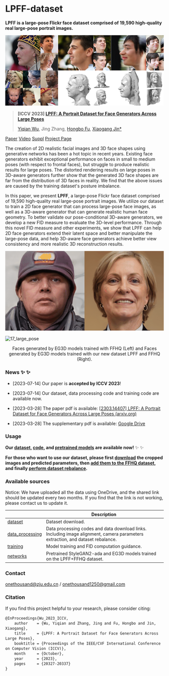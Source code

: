 # LPFF-dataset
**LPFF is a large-pose Flickr face dataset comprised of 19,590 high-quality real large-pose portrait images.**

![teaser1](./images/teaser1.png)



> **[ICCV 2023] [LPFF: A Portrait Dataset for Face Generators Across Large Poses](https://openaccess.thecvf.com/content/ICCV2023/html/Wu_LPFF_A_Portrait_Dataset_for_Face_Generators_Across_Large_Poses_ICCV_2023_paper.html)**
>
> [Yiqian Wu](https://onethousandwu.com/), Jing Zhang, [Hongbo Fu](http://sweb.cityu.edu.hk/hongbofu/publications.html), [Xiaogang Jin*](http://www.cad.zju.edu.cn/home/jin)

[Paper](https://openaccess.thecvf.com/content/ICCV2023/html/Wu_LPFF_A_Portrait_Dataset_for_Face_Generators_Across_Large_Poses_ICCV_2023_paper.html)              [Video](http://www.cad.zju.edu.cn/home/jin/iccv2023/demo.mp4)               [Suppl](https://drive.google.com/file/d/1Xktg7oqMMNN9hqGYva3BBTJoux17y2SR/view?usp=sharing)               [Project Page](http://www.cad.zju.edu.cn/home/jin/iccv2023/iccv2023.htm)



The creation of 2D realistic facial images and 3D face shapes using generative networks has been a hot topic in recent years. Existing face generators exhibit exceptional performance on faces in small to medium poses (with respect to frontal faces), but struggle to produce realistic results for large poses. The distorted rendering results on large poses in 3D-aware generators further show that the generated 3D face shapes are far from the distribution of 3D faces in reality. We find that the above issues are caused by the training dataset's posture imbalance. 

In this paper, we present **LPFF**, a large-pose Flickr face dataset comprised of 19,590 high-quality real large-pose portrait images. We utilize our dataset to train a 2D face generator that can process large-pose face images, as well as a 3D-aware generator that can generate realistic human face geometry. To better validate our pose-conditional 3D-aware generators, we develop a new FID measure to evaluate the 3D-level performance. Through this novel FID measure and other experiments, we show that LPFF can help 2D face generators extend their latent space and better manipulate the large-pose data, and help 3D-aware face generators achieve better view consistency and more realistic 3D reconstruction results.



![17](./images/17.gif)

![17_large_pose](./images/17_large_pose.gif)

<center>Faces generated by EG3D models trained with FFHQ (Left) and Faces generated by EG3D models trained with our new dataset LPFF and FFHQ (Right).</center>

### News  ✨ ✨ 

- [2023-07-14] Our paper is **accepted by ICCV 2023**!
- [2023-07-14] Our dataset, data processing code and training code are available now.

- [2023-03-28] The paper pdf is available: [[2303.14407\] LPFF: A Portrait Dataset for Face Generators Across Large Poses (arxiv.org)](https://arxiv.org/abs/2303.14407)
- [2023-03-28] The supplementary pdf is available: [Google Drive](https://drive.google.com/file/d/1Xktg7oqMMNN9hqGYva3BBTJoux17y2SR/view?usp=sharing)





### Usage

**Our [dataset](https://github.com/oneThousand1000/LPFF-dataset/tree/main/dataset_download), [code](https://github.com/oneThousand1000/LPFF-dataset/tree/main/data_processing), and [pretrained models](https://github.com/oneThousand1000/LPFF-dataset/tree/main/networks) are available now!** ✨ ✨ 

**For those who want to use our dataset, please first [download](https://github.com/oneThousand1000/LPFF-dataset/tree/main/dataset_download) the cropped images and predicted parameters, then [add them to the FFHQ dataset](https://github.com/oneThousand1000/LPFF-dataset-debug-version/tree/main/data_processing#step2-eg3d-and-stylegan-datasets), and finally [perform dataset rebalance](https://github.com/oneThousand1000/LPFF-dataset/tree/main/data_processing#step-3-data-distribution-analysis-and-dataset-rebalance).**



### Available sources

Notice: We have uploaded all the data using OneDrive, and the shared link should be updated every two months. If you find that the link is not working, please contact us to update it.

|                                                              | Description                                                  |
| ------------------------------------------------------------ | ------------------------------------------------------------ |
| [dataset](https://github.com/oneThousand1000/LPFF-dataset/tree/master/dataset_download) | Dataset download.                                            |
| [data_processing](https://github.com/oneThousand1000/LPFF-dataset/tree/master/data_processing) | Data processing codes and data download links. Including image alignment, camera parameters extraction, and dataset rebalance. |
| [training](https://github.com/oneThousand1000/LPFF-dataset/tree/master/training) | Model training and FID computation guidance.                 |
| [networks](https://github.com/oneThousand1000/LPFF-dataset/tree/master/networks) | Pretrained StyleGAN2-ada and EG3D models trained on the LPFF+FFHQ  dataset. |



### Contact

 [onethousand@zju.edu.cn](mailto:onethousand@zju.edu.cn) / [onethousand1250@gmail.com](mailto:onethousand1250@gmail.com)



### Citation

If you find this project helpful to your research, please consider citing:

```
@InProceedings{Wu_2023_ICCV,
    author    = {Wu, Yiqian and Zhang, Jing and Fu, Hongbo and Jin, Xiaogang},
    title     = {LPFF: A Portrait Dataset for Face Generators Across Large Poses},
    booktitle = {Proceedings of the IEEE/CVF International Conference on Computer Vision (ICCV)},
    month     = {October},
    year      = {2023},
    pages     = {20327-20337}
}
```

